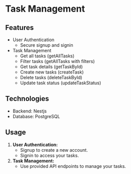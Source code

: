 # Task Management

## Features

- User Authentication
  - Secure signup and signin
- Task Management
  - Get all tasks (getAllTasks)
  - Filter tasks (getAllTasks with filters)
  - Get task details (getTaskById)
  - Create new tasks (createTask)
  - Delete tasks (deleteTaskById)
  - Update task status (updateTaskStatus)

## Technologies

- Backend: Nestjs
- Database: PostgreSQL

## Usage

1. **User Authentication:**
   - Signup to create a new account.
   - Signin to access your tasks.
2. **Task Management:**
   - Use provided API endpoints to manage your tasks.
